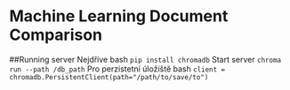 # Machine Learning Document Comparison
##Running server
Nejdříve
bash
`pip install chromadb`
Start server
`chroma run --path /db_path`
Pro perzistetní úložiště
bash
`client = chromadb.PersistentClient(path="/path/to/save/to")`
